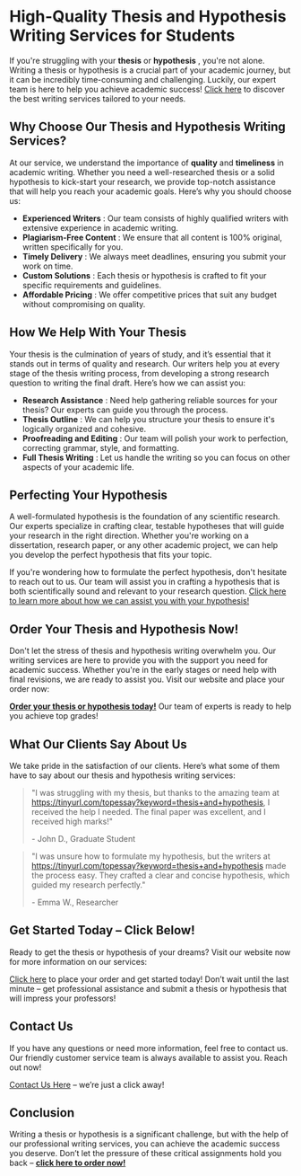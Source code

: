 # High-Quality Thesis and Hypothesis Writing Services for Students

If you're struggling with your **thesis** or **hypothesis** , you're not alone. Writing a thesis or hypothesis is a crucial part of your academic journey, but it can be incredibly time-consuming and challenging. Luckily, our expert team is here to help you achieve academic success! [Click here](https://tinyurl.com/topessay?keyword=thesis+and+hypothesis) to discover the best writing services tailored to your needs.

## Why Choose Our Thesis and Hypothesis Writing Services?

At our service, we understand the importance of **quality** and **timeliness** in academic writing. Whether you need a well-researched thesis or a solid hypothesis to kick-start your research, we provide top-notch assistance that will help you reach your academic goals. Here’s why you should choose us:

- **Experienced Writers** : Our team consists of highly qualified writers with extensive experience in academic writing.
- **Plagiarism-Free Content** : We ensure that all content is 100% original, written specifically for you.
- **Timely Delivery** : We always meet deadlines, ensuring you submit your work on time.
- **Custom Solutions** : Each thesis or hypothesis is crafted to fit your specific requirements and guidelines.
- **Affordable Pricing** : We offer competitive prices that suit any budget without compromising on quality.

## How We Help With Your Thesis

Your thesis is the culmination of years of study, and it’s essential that it stands out in terms of quality and research. Our writers help you at every stage of the thesis writing process, from developing a strong research question to writing the final draft. Here’s how we can assist you:

- **Research Assistance** : Need help gathering reliable sources for your thesis? Our experts can guide you through the process.
- **Thesis Outline** : We can help you structure your thesis to ensure it's logically organized and cohesive.
- **Proofreading and Editing** : Our team will polish your work to perfection, correcting grammar, style, and formatting.
- **Full Thesis Writing** : Let us handle the writing so you can focus on other aspects of your academic life.

## Perfecting Your Hypothesis

A well-formulated hypothesis is the foundation of any scientific research. Our experts specialize in crafting clear, testable hypotheses that will guide your research in the right direction. Whether you're working on a dissertation, research paper, or any other academic project, we can help you develop the perfect hypothesis that fits your topic.

If you're wondering how to formulate the perfect hypothesis, don't hesitate to reach out to us. Our team will assist you in crafting a hypothesis that is both scientifically sound and relevant to your research question. [Click here to learn more about how we can assist you with your hypothesis!](https://tinyurl.com/topessay?keyword=thesis+and+hypothesis)

## Order Your Thesis and Hypothesis Now!

Don't let the stress of thesis and hypothesis writing overwhelm you. Our writing services are here to provide you with the support you need for academic success. Whether you're in the early stages or need help with final revisions, we are ready to assist you. Visit our website and place your order now:

[**Order your thesis or hypothesis today!**](https://tinyurl.com/topessay?keyword=thesis+and+hypothesis) Our team of experts is ready to help you achieve top grades!

## What Our Clients Say About Us

We take pride in the satisfaction of our clients. Here’s what some of them have to say about our thesis and hypothesis writing services:

> "I was struggling with my thesis, but thanks to the amazing team at https://tinyurl.com/topessay?keyword=thesis+and+hypothesis, I received the help I needed. The final paper was excellent, and I received high marks!"
> 
> <footer>- John D., Graduate Student</footer>

> "I was unsure how to formulate my hypothesis, but the writers at https://tinyurl.com/topessay?keyword=thesis+and+hypothesis made the process easy. They crafted a clear and concise hypothesis, which guided my research perfectly."
> 
> <footer>- Emma W., Researcher</footer>

## Get Started Today – Click Below!

Ready to get the thesis or hypothesis of your dreams? Visit our website now for more information on our services:

[Click here](https://tinyurl.com/topessay?keyword=thesis+and+hypothesis) to place your order and get started today! Don’t wait until the last minute – get professional assistance and submit a thesis or hypothesis that will impress your professors!

## Contact Us

If you have any questions or need more information, feel free to contact us. Our friendly customer service team is always available to assist you. Reach out now!

[Contact Us Here](https://tinyurl.com/topessay?keyword=thesis+and+hypothesis) – we’re just a click away!

## Conclusion

Writing a thesis or hypothesis is a significant challenge, but with the help of our professional writing services, you can achieve the academic success you deserve. Don’t let the pressure of these critical assignments hold you back – [**click here to order now!**](https://tinyurl.com/topessay?keyword=thesis+and+hypothesis)
